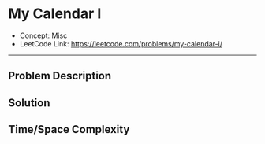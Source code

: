 # My Calendar I

- Concept: Misc
- LeetCode Link: https://leetcode.com/problems/my-calendar-i/

---

## Problem Description

## Solution

## Time/Space Complexity

